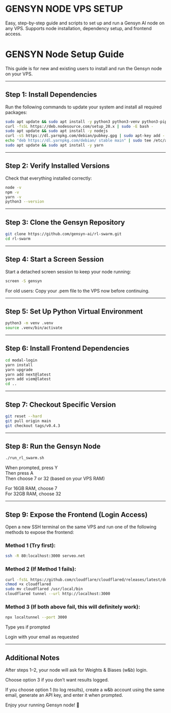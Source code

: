 # GENSYN NODE VPS SETUP
Easy, step-by-step guide and scripts to set up and run a Gensyn AI node on any VPS. Supports node installation, dependency setup, and frontend access.

# GENSYN Node Setup Guide

This guide is for new and existing users to install and run the Gensyn node on your VPS.

---

## Step 1: Install Dependencies

Run the following commands to update your system and install all required packages:

```bash
sudo apt update && sudo apt install -y python3 python3-venv python3-pip curl wget screen git lsof
curl -fsSL https://deb.nodesource.com/setup_20.x | sudo -E bash -
sudo apt update && sudo apt install -y nodejs
curl -sS https://dl.yarnpkg.com/debian/pubkey.gpg | sudo apt-key add -
echo "deb https://dl.yarnpkg.com/debian/ stable main" | sudo tee /etc/apt/sources.list.d/yarn.list
sudo apt update && sudo apt install -y yarn
```

---

## Step 2: Verify Installed Versions

Check that everything installed correctly:

```bash
node -v
npm -v
yarn -v
python3 --version
```

---

## Step 3: Clone the Gensyn Repository

```bash
git clone https://github.com/gensyn-ai/rl-swarm.git
cd rl-swarm
```

---

## Step 4: Start a Screen Session

Start a detached screen session to keep your node running:

```bash
screen -S gensyn
```

For old users: Copy your .pem file to the VPS now before continuing.

---

## Step 5: Set Up Python Virtual Environment

```bash
python3 -m venv .venv
source .venv/bin/activate
```

---

## Step 6: Install Frontend Dependencies

```bash
cd modal-login
yarn install
yarn upgrade
yarn add next@latest
yarn add viem@latest
cd ..
```

---

## Step 7: Checkout Specific Version

```bash
git reset --hard
git pull origin main
git checkout tags/v0.4.3
```

---

## Step 8: Run the Gensyn Node

```bash
./run_rl_swarm.sh
```

When prompted, press Y  
Then press A  
Then choose 7 or 32 (based on your VPS RAM)

For 16GB RAM, choose 7  
For 32GB RAM, choose 32

---

## Step 9: Expose the Frontend (Login Access)

Open a new SSH terminal on the same VPS and run one of the following methods to expose the frontend:

### Method 1 (Try first):

```bash
ssh -R 80:localhost:3000 serveo.net
```

### Method 2 (If Method 1 fails):

```bash
curl -fsSL https://github.com/cloudflare/cloudflared/releases/latest/download/cloudflared-linux-amd64 -o cloudflared
chmod +x cloudflared
sudo mv cloudflared /usr/local/bin
cloudflared tunnel --url http://localhost:3000
```

### Method 3 (If both above fail, this will definitely work):

```bash
npx localtunnel --port 3000
```

Type yes if prompted

Login with your email as requested

---

## Additional Notes

After steps 1–2, your node will ask for Weights & Biases (w&b) login.

Choose option 3 if you don’t want results logged.

If you choose option 1 (to log results), create a w&b account using the same email, generate an API key, and enter it when prompted.

Enjoy your running Gensyn node! 🚀

